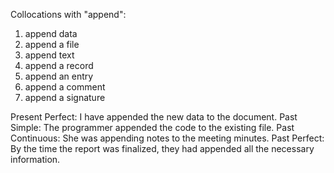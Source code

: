 Collocations with "append":

1. append data
2. append a file
3. append text
4. append a record
5. append an entry
6. append a comment
7. append a signature

Present Perfect: I have appended the new data to the document.
Past Simple: The programmer appended the code to the existing file.
Past Continuous: She was appending notes to the meeting minutes.
Past Perfect: By the time the report was finalized, they had appended all the necessary information.